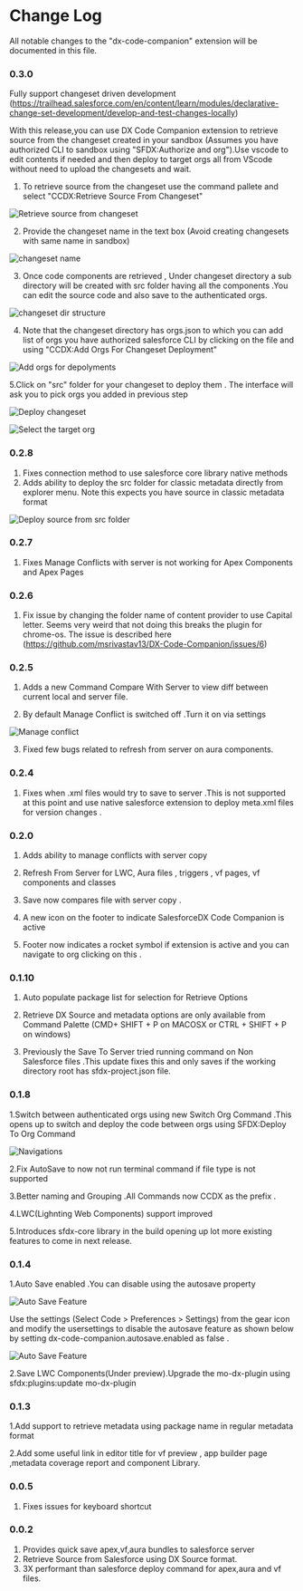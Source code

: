 # Change Log
All notable changes to the "dx-code-companion" extension will be documented in this file.

### 0.3.0

Fully support changeset driven development (https://trailhead.salesforce.com/en/content/learn/modules/declarative-change-set-development/develop-and-test-changes-locally)

With this release,you can use DX Code Companion extension to retrieve source from the changeset created in your sandbox (Assumes you have authorized CLI to sandbox using "SFDX:Authorize and org").Use vscode to edit contents if needed and then deploy to target orgs all from VScode without need to upload the changesets and wait.

  1) To retrieve source from the changeset use the command pallete and select "CCDX:Retrieve Source From Changeset"

  ![Retrieve source from changeset](./images/retrieve_changeset.png)

  2) Provide the changeset name in the text box (Avoid creating changesets with same name in sandbox)

  ![changeset name](./images/changesetname.png)

  3) Once code components are retrieved , Under changeset directory a sub directory will be created with src folder having all the components .You can edit the source code and also save to the authenticated orgs.

  ![changeset dir structure](./images/changesetdir.png)

  4) Note that the changeset directory has orgs.json to which you can add list of orgs you have authorized salesforce CLI by clicking on the file and using "CCDX:Add Orgs For Changeset Deployment"

  ![Add orgs for depolyments](./images/addChangesets.png)

  5.Click on "src" folder for your changeset to deploy them . The interface will ask you to pick orgs you added in previous step

  ![Deploy changeset](./images/changesetDeploy.png)

  ![Select the target org](./images/deployorgselector.png)

### 0.2.8

1. Fixes connection method to use salesforce core library native methods
2. Adds ability to deploy the src folder for classic metadata directly from explorer menu. Note this expects you have source in classic metadata format

![Deploy source from src folder](./images/deploySrc.png)

### 0.2.7

1. Fixes Manage Conflicts with server is not working for Apex Components and Apex Pages

### 0.2.6

1. Fix issue by changing the folder name of content provider to use Capital letter. Seems very weird that not doing this breaks the plugin for chrome-os. The issue is described here (https://github.com/msrivastav13/DX-Code-Companion/issues/6)

### 0.2.5

1. Adds a new Command Compare With Server to view diff between current local and server file.

2. By default Manage Conflict is switched off .Turn it on via settings 

![Manage conflict](./images/manageConflictSettings.png)

3. Fixed few bugs related to refresh from server on aura components.

### 0.2.4

1. Fixes when .xml files would try to save to server .This is not supported at this point and use native salesforce extension to deploy meta.xml files for version changes .

### 0.2.0

1. Adds ability to manage conflicts with server copy

2. Refresh From Server for LWC, Aura files , triggers , vf pages, vf components and classes

3. Save now compares file with server copy .

4. A new icon on the footer to indicate SalesforceDX Code Companion is active

5. Footer now indicates a rocket symbol if extension is active and you can navigate to org clicking on this .

### 0.1.10

1. Auto populate package list for selection for Retrieve Options

2. Retrieve DX Source and metadata options are only available from Command Palette (CMD+ SHIFT + P on MACOSX or CTRL + SHIFT + P on windows)

3. Previously the Save To Server tried running command on Non Salesforce files .This update fixes this and only saves if the working directory root has sfdx-project.json file.

### 0.1.8

1.Switch between authenticated orgs using new Switch Org Command .This opens up to switch and deploy the code between orgs using SFDX:Deploy To Org Command

![Navigations](./images/switchorg.png)

2.Fix AutoSave to now not run terminal command if file type is not supported

3.Better naming and Grouping .All Commands now CCDX as the prefix .

4.LWC(Lighnting Web Components) support improved

5.Introduces sfdx-core library in the build opening up lot more existing features to come in next release.

### 0.1.4

1.Auto Save enabled .You can disable using the autosave property

![Auto Save Feature](./images/autosavefeature.png)

Use the settings (Select Code > Preferences > Settings) from the gear icon and modify the usersettings to disable the autosave feature as shown below by setting dx-code-companion.autosave.enabled as false .

![Auto Save Feature](./images/autosavedisable.png)

2.Save LWC Components(Under preview).Upgrade the mo-dx-plugin using sfdx:plugins:update mo-dx-plugin

### 0.1.3

1.Add support to retrieve metadata using package name in regular metadata format

2.Add some useful link in editor title for vf preview , app builder page ,metadata coverage report and component Library.

### 0.0.5

1. Fixes issues for keyboard shortcut

### 0.0.2

1. Provides quick save apex,vf,aura bundles to salesforce server
2. Retrieve Source from Salesforce using DX Source format.
3. 3X performant than salesforce deploy command for apex,aura and vf files.